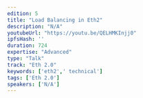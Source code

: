 ```yaml
---
edition: 5
title: "Load Balancing in Eth2"
description: "N/A"
youtubeUrl: "https://youtu.be/QELHMKInjj0"
ipfsHash: ''
duration: 724
expertise: "Advanced"
type: "Talk"
track: "Eth 2.0"
keywords: ['eth2',' technical']
tags: ['Eth 2.0']
speakers: ['N/A']
---
```

